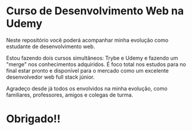 # Curso de Desenvolvimento Web na Udemy

Neste repositório você poderá acompanhar minha evolução como estudante de desenvolvimento web.

Estou fazendo dois cursos simultâneos: Trybe e Udemy e fazendo um "merge" nos conhecimentos adquiridos. É foco total nos estudos para no final estar pronto e disponível para o mercado como um excelente desenvolvedor web full stack júnior.

Agradeço desde já todos os envolvidos na minha evolução, como familiares, professores, amigos e colegas de turma.

# Obrigado!!
